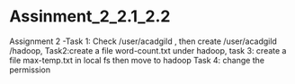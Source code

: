 # Assinment_2_2.1_2.2
Assignment 2 -Task 1: Check /user/acadgild , then create /user/acadgild /hadoop, Task2:create a file word-count.txt under hadoop, task 3: create a file max-temp.txt in local fs then move to hadoop Task 4: change the permission
